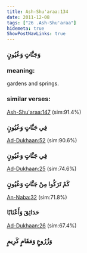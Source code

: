 ```yaml
---
title: Ash-Shu'araa:134
date: 2011-12-08
tags: ["26 .Ash-Shu'araa"]
hidemeta: true 
ShowPostNavLinks: true 
---
```

### وَجَنَّاتٍ وَعُيُونٍ
### meaning: 
gardens and springs.
### similar verses: 

[Ash-Shu'araa:147](/26/147) (sim:91.4%)

### فِي جَنَّاتٍ وَعُيُونٍ

[Ad-Dukhaan:52](/44/52) (sim:90.6%)

### فِي جَنَّاتٍ وَعُيُونٍ

[Ad-Dukhaan:25](/44/25) (sim:74.6%)

### كَمْ تَرَكُوا مِنْ جَنَّاتٍ وَعُيُونٍ

[An-Naba:32](/78/32) (sim:71.8%)

### حَدَائِقَ وَأَعْنَابًا

[Ad-Dukhaan:26](/44/26) (sim:67.4%)

### وَزُرُوعٍ وَمَقَامٍ كَرِيمٍ
